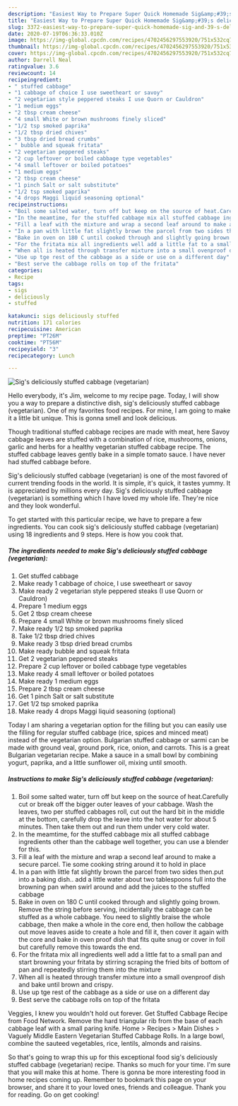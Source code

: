 ```yaml
---
description: "Easiest Way to Prepare Super Quick Homemade Sig&amp;#39;s deliciously stuffed cabbage (vegetarian)"
title: "Easiest Way to Prepare Super Quick Homemade Sig&amp;#39;s deliciously stuffed cabbage (vegetarian)"
slug: 3372-easiest-way-to-prepare-super-quick-homemade-sig-and-39-s-deliciously-stuffed-cabbage-vegetarian
date: 2020-07-19T06:36:33.010Z
image: https://img-global.cpcdn.com/recipes/4702456297553920/751x532cq70/sigs-deliciously-stuffed-cabbage-vegetarian-recipe-main-photo.jpg
thumbnail: https://img-global.cpcdn.com/recipes/4702456297553920/751x532cq70/sigs-deliciously-stuffed-cabbage-vegetarian-recipe-main-photo.jpg
cover: https://img-global.cpcdn.com/recipes/4702456297553920/751x532cq70/sigs-deliciously-stuffed-cabbage-vegetarian-recipe-main-photo.jpg
author: Darrell Neal
ratingvalue: 3.6
reviewcount: 14
recipeingredient:
- " stuffed cabbage"
- "1 cabbage of choice I use sweetheart or savoy"
- "2 vegetarian style peppered steaks I use Quorn or Cauldron"
- "1 medium eggs"
- "2 tbsp cream cheese"
- "4 small White or brown mushrooms finely sliced"
- "1/2 tsp smoked paprika"
- "1/2 tbsp dried chives"
- "3 tbsp dried bread crumbs"
- " bubble and squeak fritata"
- "2 vegetarian peppered steaks"
- "2 cup leftover or boiled cabbage type vegetables"
- "4 small leftover or boiled potatoes"
- "1 medium eggs"
- "2 tbsp cream cheese"
- "1 pinch Salt or salt substitute"
- "1/2 tsp smoked paprika"
- "4 drops Maggi liquid seasoning optional"
recipeinstructions:
- "Boil some salted water, turn off but keep on the source of heat.Carefully cut or break off the bigger outer leaves of your cabbage. Wash the leaves, two per stuffed cabbages roll, cut out the hard bit in the middle at the bottom, carefully drop the leave into the hot water for about 5 minutes. Then take them out and run them under very cold water."
- "In the meamtime, for the stuffed cabbage mix all stuffed cabbage ingredients other than the cabbage well together, you can use a blender for this."
- "Fill a leaf with the mixture and wrap a second leaf around to make a secure parcel. Tie some cooking string around it to hold in place"
- "In a pan with little fat slightly brown the parcel from two sides then.put into a baking dish.. add a little water about two tablespoons full into the browning pan when swirl around and add the juices to the stuffed cabbage"
- "Bake in oven on 180 C until cooked through and slightly going brown. Remove the string before serving, incidentally the cabbage can be stuffed as a whole cabbage. You need to slightly braise the whole cabbage, then make a whole in the core end, then hollow the cabbage out move leaves aside to create a hole and fill it, then cover it again with the core and bake in oven proof dish that fits quite snug or cover in foil but carefully remove this towards the end."
- "For the fritata mix all ingredients well add a little fat to a small pan and start browning your fritata by stirring scraping the fried bits of bottom of pan and repeatedly stirring them into the mixture"
- "When all is heated through transfer mixture into a small ovenproof dish and bake until brown and crispy."
- "Use up tge rest of the cabbage as a side or use on a different day"
- "Best serve the cabbage rolls on top of the fritata"
categories:
- Recipe
tags:
- sigs
- deliciously
- stuffed

katakunci: sigs deliciously stuffed 
nutrition: 171 calories
recipecuisine: American
preptime: "PT26M"
cooktime: "PT56M"
recipeyield: "3"
recipecategory: Lunch

---
```



![Sig&#39;s deliciously stuffed cabbage (vegetarian)](https://img-global.cpcdn.com/recipes/4702456297553920/751x532cq70/sigs-deliciously-stuffed-cabbage-vegetarian-recipe-main-photo.jpg)

Hello everybody, it's Jim, welcome to my recipe page. Today, I will show you a way to prepare a distinctive dish, sig&#39;s deliciously stuffed cabbage (vegetarian). One of my favorites food recipes. For mine, I am going to make it a little bit unique. This is gonna smell and look delicious.

Though traditional stuffed cabbage recipes are made with meat, here Savoy cabbage leaves are stuffed with a combination of rice, mushrooms, onions, garlic and herbs for a healthy vegetarian stuffed cabbage recipe. The stuffed cabbage leaves gently bake in a simple tomato sauce. I have never had stuffed cabbage before.

Sig&#39;s deliciously stuffed cabbage (vegetarian) is one of the most favored of current trending foods in the world. It is simple, it's quick, it tastes yummy. It is appreciated by millions every day. Sig&#39;s deliciously stuffed cabbage (vegetarian) is something which I have loved my whole life. They're nice and they look wonderful.


To get started with this particular recipe, we have to prepare a few ingredients. You can cook sig&#39;s deliciously stuffed cabbage (vegetarian) using 18 ingredients and 9 steps. Here is how you cook that.

<!--inarticleads1-->

##### The ingredients needed to make Sig&#39;s deliciously stuffed cabbage (vegetarian):

1. Get  stuffed cabbage
1. Make ready 1 cabbage of choice, I use sweetheart or savoy
1. Make ready 2 vegetarian style peppered steaks (I use Quorn or Cauldron)
1. Prepare 1 medium eggs
1. Get 2 tbsp cream cheese
1. Prepare 4 small White or brown mushrooms finely sliced
1. Make ready 1/2 tsp smoked paprika
1. Take 1/2 tbsp dried chives
1. Make ready 3 tbsp dried bread crumbs
1. Make ready  bubble and squeak fritata
1. Get 2 vegetarian peppered steaks
1. Prepare 2 cup leftover or boiled cabbage type vegetables
1. Make ready 4 small leftover or boiled potatoes
1. Make ready 1 medium eggs
1. Prepare 2 tbsp cream cheese
1. Get 1 pinch Salt or salt substitute
1. Get 1/2 tsp smoked paprika
1. Make ready 4 drops Maggi liquid seasoning (optional)


Today I am sharing a vegetarian option for the filling but you can easily use the filling for regular stuffed cabbage (rice, spices and minced meat) instead of the vegetarian option. Bulgarian stuffed cabbage or sarmi can be made with ground veal, ground pork, rice, onion, and carrots. This is a great Bulgarian vegetarian recipe. Make a sauce in a small bowl by combining yogurt, paprika, and a little sunflower oil, mixing until smooth. 

<!--inarticleads2-->

##### Instructions to make Sig&#39;s deliciously stuffed cabbage (vegetarian):

1. Boil some salted water, turn off but keep on the source of heat.Carefully cut or break off the bigger outer leaves of your cabbage. Wash the leaves, two per stuffed cabbages roll, cut out the hard bit in the middle at the bottom, carefully drop the leave into the hot water for about 5 minutes. Then take them out and run them under very cold water.
1. In the meamtime, for the stuffed cabbage mix all stuffed cabbage ingredients other than the cabbage well together, you can use a blender for this.
1. Fill a leaf with the mixture and wrap a second leaf around to make a secure parcel. Tie some cooking string around it to hold in place
1. In a pan with little fat slightly brown the parcel from two sides then.put into a baking dish.. add a little water about two tablespoons full into the browning pan when swirl around and add the juices to the stuffed cabbage
1. Bake in oven on 180 C until cooked through and slightly going brown. Remove the string before serving, incidentally the cabbage can be stuffed as a whole cabbage. You need to slightly braise the whole cabbage, then make a whole in the core end, then hollow the cabbage out move leaves aside to create a hole and fill it, then cover it again with the core and bake in oven proof dish that fits quite snug or cover in foil but carefully remove this towards the end.
1. For the fritata mix all ingredients well add a little fat to a small pan and start browning your fritata by stirring scraping the fried bits of bottom of pan and repeatedly stirring them into the mixture
1. When all is heated through transfer mixture into a small ovenproof dish and bake until brown and crispy.
1. Use up tge rest of the cabbage as a side or use on a different day
1. Best serve the cabbage rolls on top of the fritata


Veggies, I knew you wouldn&#39;t hold out forever. Get Stuffed Cabbage Recipe from Food Network. Remove the hard triangular rib from the base of each cabbage leaf with a small paring knife. Home &gt; Recipes &gt; Main Dishes &gt; Vaguely Middle Eastern Vegetarian Stuffed Cabbage Rolls. In a large bowl, combine the sauteed vegetables, rice, lentils, almonds and raisins. 

So that's going to wrap this up for this exceptional food sig&#39;s deliciously stuffed cabbage (vegetarian) recipe. Thanks so much for your time. I'm sure that you will make this at home. There is gonna be more interesting food in home recipes coming up. Remember to bookmark this page on your browser, and share it to your loved ones, friends and colleague. Thank you for reading. Go on get cooking!
